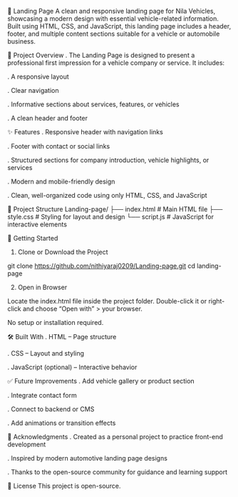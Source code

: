 🚗 Landing Page
A clean and responsive landing page for Nila Vehicles, showcasing a modern design with essential vehicle-related information. 
Built using HTML, CSS, and JavaScript, this landing page includes a header, footer, and multiple content sections suitable for a vehicle or automobile business.

📌 Project Overview
. The Landing Page is designed to present a professional first impression for a vehicle company or service. It includes:

. A responsive layout

. Clear navigation

. Informative sections about services, features, or vehicles

. A clean header and footer

✨ Features
. Responsive header with navigation links

. Footer with contact or social links

. Structured sections for company introduction, vehicle highlights, or services

. Modern and mobile-friendly design

. Clean, well-organized code using only HTML, CSS, and JavaScript

📁 Project Structure 
Landing-page/
├── index.html         # Main HTML file
├── style.css          # Styling for layout and design
└── script.js          # JavaScript for interactive elements 

🚀 Getting Started
1. Clone or Download the Project

git clone https://github.com/nithiyaraj0209/Landing-page.git
cd landing-page

2. Open in Browser
   
Locate the index.html file inside the project folder.
Double-click it or right-click and choose “Open with” > your browser.

No setup or installation required.

🛠️ Built With
. HTML – Page structure

. CSS – Layout and styling

. JavaScript (optional) – Interactive behavior

✅ Future Improvements
. Add vehicle gallery or product section

. Integrate contact form

. Connect to backend or CMS

. Add animations or transition effects

🙏 Acknowledgments
. Created as a personal project to practice front-end development

. Inspired by modern automotive landing page designs

. Thanks to the open-source community for guidance and learning support

📄 License
This project is open-source.

